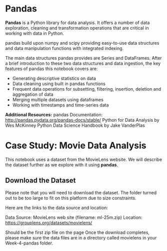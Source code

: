 # Pandas
**Pandas** is a Python library for data analysis. It offers a number of data exploration, cleaning and transformation operations that are critical in working with data in Python.

pandas build upon numpy and scipy providing easy-to-use data structures and data manipulation functions with integrated indexing.

The main data structures pandas provides are Series and DataFrames. After a brief introduction to these two data structures and data ingestion, the key features of pandas this notebook covers are:

* Generating descriptive statistics on data
* Data cleaning using built in pandas functions
* Frequent data operations for subsetting, filtering, insertion, deletion and aggregation of data
* Merging multiple datasets using dataframes
* Working with timestamps and time-series data


**Additional Resources:**
pandas Documentation: http://pandas.pydata.org/pandas-docs/stable/
Python for Data Analysis by Wes McKinney
Python Data Science Handbook by Jake VanderPlas


# Case Study: Movie Data Analysis


This notebook uses a dataset from the MovieLens website. We will describe the dataset further as we explore with it using **pandas**.

## Download the Dataset
Please note that you will need to download the dataset. The folder turned out to be too large to fit on this platform due to size constraints.

Here are the links to the data source and location:

Data Source: MovieLens web site (filename: ml-25m.zip)
Location: https://grouplens.org/datasets/movielens/

Should be the first zip file on the page
Once the download completes, please make sure the data files are in a directory called movielens in your Week-4-pandas folder.
